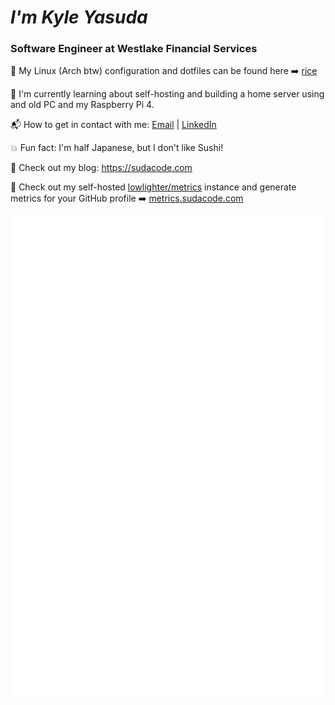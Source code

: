# **_I'm Kyle Yasuda_**

### Software Engineer at Westlake Financial Services

:penguin: My Linux (Arch btw) configuration and dotfiles can be found here :arrow_right: [rice](https://github.com/ksyasuda/rice)

:open_book: I'm currently learning about self-hosting and building a home server using and old PC and my Raspberry Pi 4.

:mailbox_with_mail: How to get in contact with me: [Email](mailto:suda@sudacode.com) | [LinkedIn](https://www.linkedin.com/in/kyle-yasuda-7a81b415b/)

:boom: Fun fact: I'm half Japanese, but I don't like Sushi!

:pushpin: Check out my blog: <https://sudacode.com>

:pushpin: Check out my self-hosted [lowlighter/metrics](https://github.com/lowlighter/metrics) instance and generate metrics for your GitHub profile :arrow_right: [metrics.sudacode.com](https://metrics.sudacode.com)

<div align="center">
    <a href="https://metrics.sudacode.com" target="_blank">
       <img src="/github-metrics.svg" alt="Metrics" width="600">
    </a>
</div>
